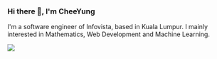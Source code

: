 ### Hi there 👋, I'm CheeYung

I'm a software engineer of Infovista, based in Kuala Lumpur. 
I mainly interested in Mathematics, Web Development and Machine Learning.

<img align="center" src="https://github-readme-stats.vercel.app/api/top-langs/?username=pehcy&hide=mdx,c,shell,html,css,vim,emacs,ejs,Roff,jupyter%20notebook&layout=compact&count_private=true&show_icons=true" />

<!--
**pehcy/pehcy** is a ✨ _special_ ✨ repository because its `README.md` (this file) appears on your GitHub profile.

Here are some ideas to get you started:

- 🔭 I’m currently working on ...
- 🌱 I’m currently learning ...
- 👯 I’m looking to collaborate on ...
- 🤔 I’m looking for help with ...
- 💬 Ask me about ...
- 📫 How to reach me: ...
- 😄 Pronouns: ...
- ⚡ Fun fact: ...
-->

